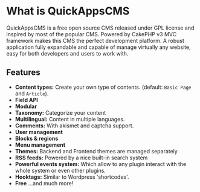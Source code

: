 What is QuickAppsCMS
====================

QuickAppsCMS is a free open source CMS released under GPL license and inspired by
most of the popular CMS. Powered by CakePHP v3 MVC framework makes this CMS the
perfect development platform. A robust application fully expandable and capable
of manage virtually any website, easy for both developers and users to work with.


Features
--------

* **Content types:** Create your own type of contents. (default: `Basic Page` and `Article`).
* **Field API**
* **Modular**
* **Taxonomy:** Categorize your content
* **Multilingual:** Content in multiple languages.
* **Comments:** With akismet and captcha support.
* **User management**
* **Blocks & regions**
* **Menu management**
* **Themes:** Backend and Frontend themes are managed separately
* **RSS feeds:** Powered by a nice built-in search system
* **Powerful events system:** Which allow to any plugin interact with the whole system or even other plugins.
* **Hooktags:** Similar to Wordpress 'shortcodes'.
* **Free** ...and much more!